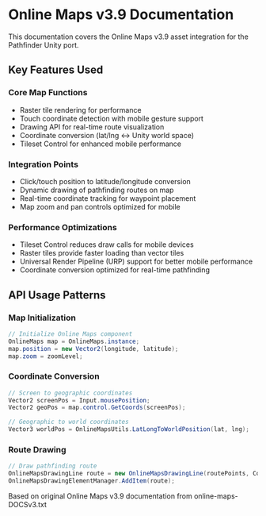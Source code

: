 # Online Maps v3.9 Documentation

This documentation covers the Online Maps v3.9 asset integration for the Pathfinder Unity port.

## Key Features Used

### Core Map Functions
- Raster tile rendering for performance
- Touch coordinate detection with mobile gesture support  
- Drawing API for real-time route visualization
- Coordinate conversion (lat/lng ↔ Unity world space)
- Tileset Control for enhanced mobile performance

### Integration Points
- Click/touch position to latitude/longitude conversion
- Dynamic drawing of pathfinding routes on map
- Real-time coordinate tracking for waypoint placement
- Map zoom and pan controls optimized for mobile

### Performance Optimizations
- Tileset Control reduces draw calls for mobile devices
- Raster tiles provide faster loading than vector tiles
- Universal Render Pipeline (URP) support for better mobile performance
- Coordinate conversion optimized for real-time pathfinding

## API Usage Patterns

### Map Initialization
```csharp
// Initialize Online Maps component
OnlineMaps map = OnlineMaps.instance;
map.position = new Vector2(longitude, latitude);
map.zoom = zoomLevel;
```

### Coordinate Conversion
```csharp
// Screen to geographic coordinates
Vector2 screenPos = Input.mousePosition;
Vector2 geoPos = map.control.GetCoords(screenPos);

// Geographic to world coordinates  
Vector3 worldPos = OnlineMapsUtils.LatLongToWorldPosition(lat, lng);
```

### Route Drawing
```csharp
// Draw pathfinding route
OnlineMapsDrawingLine route = new OnlineMapsDrawingLine(routePoints, Color.blue, 3f);
OnlineMapsDrawingElementManager.AddItem(route);
```

Based on original Online Maps v3.9 documentation from online-maps-DOCSv3.txt